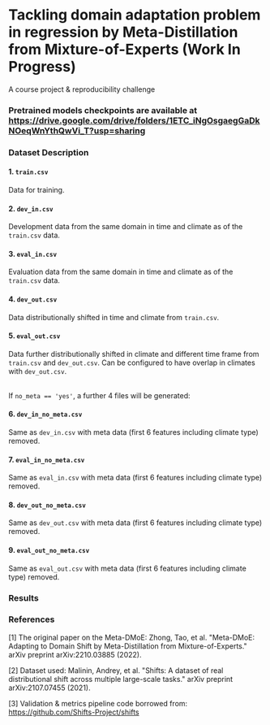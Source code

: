 # Tackling domain adaptation problem in regression by Meta-Distillation from Mixture-of-Experts (Work In Progress)
A course project & reproducibility challenge

### Pretrained models checkpoints are available at https://drive.google.com/drive/folders/1ETC_iNgOsgaegGaDkNOeqWnYthQwVi_T?usp=sharing


### Dataset Description


#### 1. `train.csv`
Data for training.

#### 2. `dev_in.csv`
Development data from the same domain in time and climate as of the `train.csv` data.

#### 3. `eval_in.csv`
Evaluation data from the same domain in time and climate as of the `train.csv` data.

#### 4. `dev_out.csv`
Data distributionally shifted in time and climate from `train.csv`.

#### 5. `eval_out.csv`
Data further distributionally shifted in climate and different time frame from `train.csv` and `dev_out.csv`. Can be configured to have overlap in climates with `dev_out.csv`. <br /><br />

If `no_meta == 'yes'`, a further 4 files will be generated:

#### 6. `dev_in_no_meta.csv`
Same as `dev_in.csv` with meta data (first 6 features including climate type) removed.

#### 7. `eval_in_no_meta.csv`
Same as `eval_in.csv` with meta data (first 6 features including climate type) removed.

#### 8. `dev_out_no_meta.csv`
Same as `dev_out.csv` with meta data (first 6 features including climate type) removed.

#### 9. `eval_out_no_meta.csv`
Same as `eval_out.csv` with meta data (first 6 features including climate type) removed.


### Results

### References 
[1] The original paper on the Meta-DMoE: Zhong, Tao, et al. "Meta-DMoE: Adapting to Domain Shift by Meta-Distillation from Mixture-of-Experts." arXiv preprint arXiv:2210.03885 (2022).

[2] Dataset used: Malinin, Andrey, et al. "Shifts: A dataset of real distributional shift across multiple large-scale tasks." arXiv preprint arXiv:2107.07455 (2021).

[3] Validation & metrics pipeline code borrowed from: https://github.com/Shifts-Project/shifts
